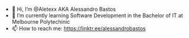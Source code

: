 - 👋 Hi, I’m @Aletexx AKA Alessandro Bastos  
- 🌱 I’m currently learning Software Development in the Bachelor of IT at Melbourne Polytechinic 
- 📫 How to reach me: https://linktr.ee/alessandrobastos

<!---
Aletexx/Aletexx is a ✨ special ✨ repository because its `README.md` (this file) appears on your GitHub profile.
You can click the Preview link to take a look at your changes.
 👀 I’m interested in ...
  ⚡ Fun fact: ...
--->
